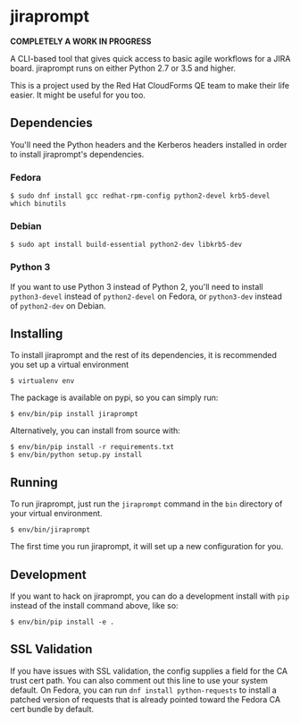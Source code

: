 # jiraprompt

**COMPLETELY A WORK IN PROGRESS**

A CLI-based tool that gives quick access to basic agile workflows for a JIRA board. jiraprompt runs on either Python
2.7 or 3.5 and higher.

This is a project used by the Red Hat CloudForms QE team to make their life easier. It might be
useful for you too.

## Dependencies
You'll need the Python headers and the Kerberos headers installed in order to install jiraprompt's
dependencies.

### Fedora

```
$ sudo dnf install gcc redhat-rpm-config python2-devel krb5-devel which binutils
```

### Debian

```
$ sudo apt install build-essential python2-dev libkrb5-dev
```

### Python 3

If you want to use Python 3 instead of Python 2, you'll need to install `python3-devel` instead of
`python2-devel` on Fedora, or `python3-dev` instead of `python2-dev` on Debian.

## Installing

To install jiraprompt and the rest of its dependencies, it is recommended you set up a virtual environment

```
$ virtualenv env
```

The package is available on pypi, so you can simply run:

```
$ env/bin/pip install jiraprompt
```

Alternatively, you can install from source with:

```
$ env/bin/pip install -r requirements.txt
$ env/bin/python setup.py install
```

## Running

To run jiraprompt, just run the `jiraprompt` command in the `bin` directory of your virtual
environment.

```
$ env/bin/jiraprompt
```

The first time you run jiraprompt, it will set up a new configuration for you.

## Development

If you want to hack on jiraprompt, you can do a development install with `pip` instead of the
install command above, like so:

```
$ env/bin/pip install -e .
```

## SSL Validation

If you have issues with SSL validation, the config supplies a field for the CA trust cert path. You
can also comment out this line to use your system default. On Fedora, you can run
`dnf install python-requests` to install a patched version of requests that is already pointed
toward the Fedora CA cert bundle by default.
